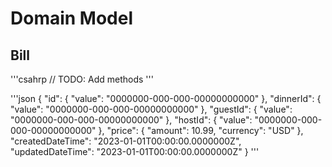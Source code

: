 # Domain Model

## Bill

'''csahrp
	// TODO: Add methods
'''

'''json
{
	"id": { "value": "0000000-000-000-00000000000" },
	"dinnerId": { "value": "0000000-000-000-00000000000" },
	"guestId": { "value": "0000000-000-000-00000000000" },
	"hostId": { "value": "0000000-000-000-00000000000" },
	"price": {
		"amount": 10.99,
		"currency": "USD"
	},
	"createdDateTime": "2023-01-01T00:00:00.0000000Z",
	"updatedDateTime": "2023-01-01T00:00:00.0000000Z"
}
'''